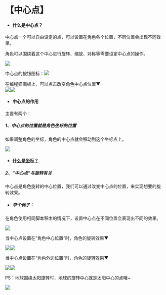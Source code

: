 # 【中心点】

* #### 什么是中心点？

中心点一个可以自由设定的点，可以设置在角色各个位置，不同位置会出现不同效果。

角色可以围绕着这个中心进行旋转、缩放、对称等需要设定中心点的操作。

![](./assets/中心/中心.png)

中心点的按钮图标：![](./assets/中心/中心图标.png)

在编程猫画板上，可以点击改变角色中心点位置▼  
![](./assets/中心/中心点3.png)![](./assets/中心/中心点4.png)

* #### 中心点的作用

主要有两个：

##### 1、中心点的位置就是角色坐标的位置

如果调整角色的坐标，角色的中心点就会移动到这个坐标点上。

![](./assets/中心/中心点5.png)
* #### [什么是坐标？](./bian-cheng-xiao-ji-qiao/坐标.md)

##### 2、“中心点”与旋转有关

中心点是角色旋转的中心位置，我们可以通过改变中心点的位置，来实现想要的旋转效果。

* ##### 举个例子：

在角色使用相同脚本积木的情况下，设置中心点在不同位置会表现出不同的效果。

![](./assets/中心/中心点6.png)

当中心点设置在“角色中心位置”时，角色的旋转效果▼

![](./assets/中心/中心点7.png)![](./assets/中心/中心点8.gif)

当中心点设置在“角色外边位置”时，角色的旋转效果▼

![](./assets/中心/中心点9.png)![](./assets/中心/中心点1111.gif)

PS：地球围绕太阳旋转时，地球的旋转中心就是太阳中心的点哦~

![](./assets/中心/中心点11.gif)

